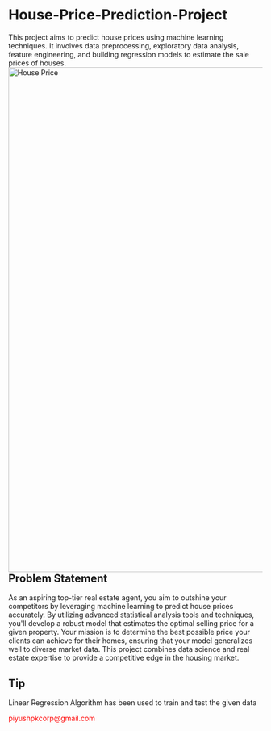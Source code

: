 # House-Price-Prediction-Project
This project aims to predict house prices using machine learning techniques. It involves data preprocessing, exploratory data analysis, feature engineering, and building regression models to estimate the sale prices of houses.
<img align="left" margin="2rem" alt="House Price" width="1000" src="https://media0.giphy.com/media/e8ik35i8LaO3BqRwY6/giphy.gif?cid=6c09b952qdgokmrzakbd68nd39nqvryrnizuyszsgxwa6ytu&ep=v1_internal_gif_by_id&rid=giphy.gif&ct=g">

<h2><bold>Problem Statement</bold></h2>
<p>As an aspiring top-tier real estate agent, you aim to outshine your competitors by leveraging machine learning to predict house prices accurately. By utilizing advanced statistical analysis tools and techniques, you'll develop a robust model that estimates the optimal selling price for a given property. Your mission is to determine the best possible price your clients can achieve for their homes, ensuring that your model generalizes well to diverse market data. This project combines data science and real estate expertise to provide a competitive edge in the housing market.</p>
<h2>Tip</h2>
<p>Linear Regression Algorithm has been used to train and test the given data</p>
<p style="color:red;">piyushpkcorp@gmail.com</p>

